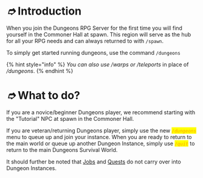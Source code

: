 # _➮_ Introduction

When you join the Dungeons RPG Server for the first time you will find yourself in the Commoner Hall at spawn. This region will serve as the hub for all your RPG needs and can always returned to with `/spawn`.

To simply get started running dungeons, use the command `/dungeons`

{% hint style="info" %}
_You can also use /warps or /teleports_ in place of _/dungeons_.
{% endhint %}

# _➮_ What to do?

If you are a novice/beginner Dungeons player, we recommend starting with the "Tutorial" NPC at spawn in the Commoner Hall.&#x20;

If you are veteran/returning Dungeons player, simply use the new _<mark style="color:orange;">`/dungeons`</mark>_ menu to queue up and join your instance. When you are ready to return to the main world or queue up another Dungeon Instance, simply use _<mark style="color:orange;">`/quit`</mark>_ to return to the main Dungeons Survival World.

It should further be noted that [Jobs](Economy.md#jobs) and [Quests](Economy.md#quests) do not carry over into Dungeon Instances.
